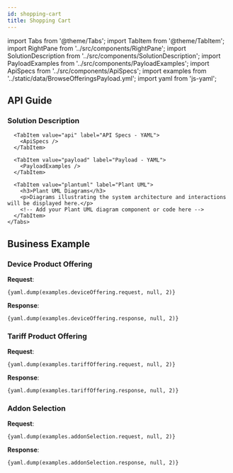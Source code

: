 ```yaml
---
id: shopping-cart
title: Shopping Cart
---
```



import Tabs from '@theme/Tabs';
import TabItem from '@theme/TabItem';
import RightPane from '../src/components/RightPane'; 
import SolutionDescription from '../src/components/SolutionDescription';
import PayloadExamples from '../src/components/PayloadExamples';
import ApiSpecs from '../src/components/ApiSpecs';
import examples from '../static/data/BrowseOfferingsPayload.yml'; 
import yaml from 'js-yaml'; 

## API Guide

<div className="container">
  <div className="tabs-pane">
    <Tabs>
      <TabItem value="description" label="Solution Description" default>
        <h3>Solution Description</h3>
        <SolutionDescription 
          initialText={`To display the Shopping Cart, Product added to the cart, Able to delete cart.`} 
        />
      </TabItem>

      <TabItem value="api" label="API Specs - YAML">
        <ApiSpecs /> 
      </TabItem>

      <TabItem value="payload" label="Payload - YAML">
        <PayloadExamples />  
      </TabItem>

      <TabItem value="plantuml" label="Plant UML">
        <h3>Plant UML Diagrams</h3>
        <p>Diagrams illustrating the system architecture and interactions will be displayed here.</p>
        <!-- Add your Plant UML diagram component or code here -->
      </TabItem>
    </Tabs>
  </div>
</div>


## Business Example 

### Device Product Offering

**Request**:
<pre>
<code>{yaml.dump(examples.deviceOffering.request, null, 2)}</code>
</pre>

**Response**:
<pre>
<code>{yaml.dump(examples.deviceOffering.response, null, 2)}</code>
</pre>

### Tariff Product Offering

**Request**:
<pre>
<code>{yaml.dump(examples.tariffOffering.request, null, 2)}</code>
</pre>

**Response**:
<pre>
<code>{yaml.dump(examples.tariffOffering.response, null, 2)}</code>
</pre>

### Addon Selection

**Request**:
<pre>
<code>{yaml.dump(examples.addonSelection.request, null, 2)}</code>
</pre>

**Response**:
<pre>
<code>{yaml.dump(examples.addonSelection.response, null, 2)}</code>
</pre>